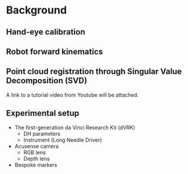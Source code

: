 # Background

## Hand-eye calibration

## Robot forward kinematics

## Point cloud registration through Singular Value Decomposition (SVD)
A link to a tutorial video from Youtube will be attached.

## Experimental setup
- The first-generation da Vinci Research Kit (dVRK)
    - DH parameters
    - Instrument (Long Needle Driver)
- Acusense camera 
    - RGB lens
    - Depth lens
- Bespoke markers
